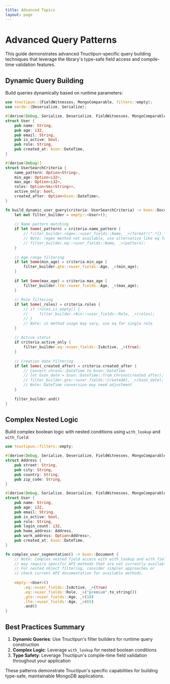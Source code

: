 ```yaml
---
title: Advanced Topics
layout: page
---
```


# Advanced Query Patterns

This guide demonstrates advanced Tnuctipun-specific query building techniques that leverage the library's type-safe field access and compile-time validation features.

## Dynamic Query Building

Build queries dynamically based on runtime parameters:

```rust
use tnuctipun::{FieldWitnesses, MongoComparable, filters::empty};
use serde::{Deserialize, Serialize};

#[derive(Debug, Serialize, Deserialize, FieldWitnesses, MongoComparable)]
struct User {
    pub name: String,
    pub age: i32,
    pub email: String,
    pub is_active: bool,
    pub role: String,
    pub created_at: bson::DateTime,
}

#[derive(Debug)]
struct UserSearchCriteria {
    name_pattern: Option<String>,
    min_age: Option<i32>,
    max_age: Option<i32>,
    roles: Option<Vec<String>>,
    active_only: bool,
    created_after: Option<bson::DateTime>,
}

fn build_dynamic_user_query(criteria: UserSearchCriteria) -> bson::Document {
    let mut filter_builder = empty::<User>();
    
    // Name pattern matching
    if let Some(_pattern) = criteria.name_pattern {
        // filter_builder.regex::<user_fields::Name, _>(format!(".*{}.*", pattern));
        // Note: regex method not available, use alternative like eq for exact match
        // filter_builder.eq::<user_fields::Name, _>(pattern);
    }
    
    // Age range filtering
    if let Some(min_age) = criteria.min_age {
        filter_builder.gte::<user_fields::Age, _>(min_age);
    }
    
    if let Some(max_age) = criteria.max_age {
        filter_builder.lte::<user_fields::Age, _>(max_age);
    }
    
    // Role filtering
    if let Some(_roles) = criteria.roles {
        // if !roles.is_empty() {
        //     filter_builder.r#in::<user_fields::Role, _>(roles);
        // }
        // Note: in method usage may vary, use eq for single role
    }
    
    // Active status
    if criteria.active_only {
        filter_builder.eq::<user_fields::IsActive, _>(true);
    }
    
    // Creation date filtering
    if let Some(_created_after) = criteria.created_after {
        // Convert chrono::DateTime to bson::DateTime
        // let bson_date = bson::DateTime::from_chrono(created_after);
        // filter_builder.gte::<user_fields::CreatedAt, _>(bson_date);
        // Note: DateTime conversion may need adjustment
    }
    
    filter_builder.and()
}
```

## Complex Nested Logic

Build complex boolean logic with nested conditions using `with_lookup` and `with_field`:

```rust
use tnuctipun::filters::empty;

#[derive(Debug, Serialize, Deserialize, FieldWitnesses, MongoComparable)]
struct Address {
    pub street: String,
    pub city: String,
    pub country: String,
    pub zip_code: String,
}

#[derive(Debug, Serialize, Deserialize, FieldWitnesses, MongoComparable)]
struct User {
    pub name: String,
    pub age: i32,
    pub email: String,
    pub is_active: bool,
    pub role: String,
    pub login_count: i32,
    pub home_address: Address,
    pub work_address: Option<Address>,
    pub created_at: bson::DateTime,
}

fn complex_user_segmentation() -> bson::Document {
    // Note: Complex nested field access with with_lookup and with_field
    // may require specific API methods that are not currently available.
    // For nested object filtering, consider simpler approaches or
    // check current API documentation for available methods.
    
    empty::<User>()
        .eq::<user_fields::IsActive, _>(true)
        .eq::<user_fields::Role, _>("premium".to_string())
        .gte::<user_fields::Age, _>(18)
        .lte::<user_fields::Age, _>(65)
        .and()
}
```

## Best Practices Summary

1. **Dynamic Queries**: Use Tnuctipun's filter builders for runtime query construction
2. **Complex Logic**: Leverage `with_lookup` for nested boolean conditions
3. **Type Safety**: Leverage Tnuctipun's compile-time field validation throughout your application

These patterns demonstrate Tnuctipun's specific capabilities for building type-safe, maintainable MongoDB applications.
